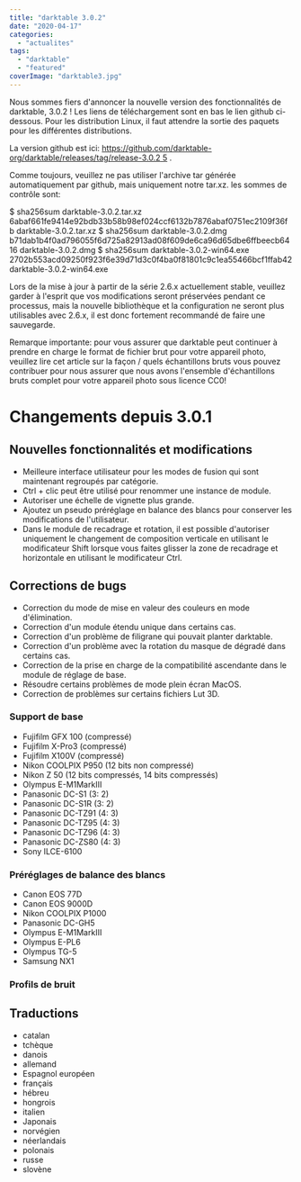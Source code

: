 ```yaml
---
title: "darktable 3.0.2"
date: "2020-04-17"
categories: 
  - "actualites"
tags: 
  - "darktable"
  - "featured"
coverImage: "darktable3.jpg"
---
```


Nous sommes fiers d'annoncer la nouvelle version des fonctionnalités de darktable, 3.0.2 ! Les liens de téléchargement sont en bas le lien github ci-dessous. Pour les distribution Linux, il faut attendre la sortie des paquets pour les différentes distributions.

La version github est ici: [https://github.com/darktable-org/darktable/releases/tag/release-3.0.2 5](https://github.com/darktable-org/darktable/releases/tag/release-3.0.2)  .

Comme toujours, veuillez ne pas utiliser l'archive tar générée automatiquement par github, mais uniquement notre tar.xz. les sommes de contrôle sont:

$ sha256sum darktable-3.0.2.tar.xz
6abaf661fe9414e92bdb33b58b98ef024ccf6132b7876abaf0751ec2109f36fb darktable-3.0.2.tar.xz
$ sha256sum darktable-3.0.2.dmg
b71dab1b4f0ad796055f6d725a82913ad08f609de6ca96d65dbe6ffbeecb6416 darktable-3.0.2.dmg
$ sha256sum darktable-3.0.2-win64.exe
2702b553acd09250f923f6e39d71d3c0f4ba0f81801c9c1ea55466bcf1ffab42 darktable-3.0.2-win64.exe

Lors de la mise à jour à partir de la série 2.6.x actuellement stable, veuillez garder à l'esprit que vos modifications seront préservées pendant ce processus, mais la nouvelle bibliothèque et la configuration ne seront plus utilisables avec 2.6.x, il est donc fortement recommandé de faire une sauvegarde.

Remarque importante: pour vous assurer que darktable peut continuer à prendre en charge le format de fichier brut pour votre appareil photo, veuillez lire cet article sur la façon / quels échantillons bruts vous pouvez contribuer pour nous assurer que nous avons l'ensemble d'échantillons bruts complet pour votre appareil photo sous licence CC0!

# Changements depuis 3.0.1

## Nouvelles fonctionnalités et modifications

- Meilleure interface utilisateur pour les modes de fusion qui sont maintenant regroupés par catégorie.
- Ctrl + clic peut être utilisé pour renommer une instance de module.
- Autoriser une échelle de vignette plus grande.
- Ajoutez un pseudo préréglage en balance des blancs pour conserver les modifications de l'utilisateur.
- Dans le module de recadrage et rotation, il est possible d'autoriser uniquement le changement de composition verticale en utilisant le modificateur Shift lorsque vous faites glisser la zone de recadrage et horizontale en utilisant le modificateur Ctrl.

## Corrections de bugs

- Correction du mode de mise en valeur des couleurs en mode d'élimination.
- Correction d'un module étendu unique dans certains cas.
- Correction d'un problème de filigrane qui pouvait planter darktable.
- Correction d'un problème avec la rotation du masque de dégradé dans certains cas.
- Correction de la prise en charge de la compatibilité ascendante dans le module de réglage de base.
- Résoudre certains problèmes de mode plein écran MacOS.
- Correction de problèmes sur certains fichiers Lut 3D.

### Support de base

- Fujifilm GFX 100 (compressé)
- Fujifilm X-Pro3 (compressé)
- Fujifilm X100V (compressé)
- Nikon COOLPIX P950 (12 bits non compressé)
- Nikon Z 50 (12 bits compressés, 14 bits compressés)
- Olympus E-M1MarkIII
- Panasonic DC-S1 (3: 2)
- Panasonic DC-S1R (3: 2)
- Panasonic DC-TZ91 (4: 3)
- Panasonic DC-TZ95 (4: 3)
- Panasonic DC-TZ96 (4: 3)
- Panasonic DC-ZS80 (4: 3)
- Sony ILCE-6100

### Préréglages de balance des blancs

- Canon EOS 77D
- Canon EOS 9000D
- Nikon COOLPIX P1000
- Panasonic DC-GH5
- Olympus E-M1MarkIII
- Olympus E-PL6
- Olympus TG-5
- Samsung NX1

### Profils de bruit

## Traductions

- catalan
- tchèque
- danois
- allemand
- Espagnol européen
- français
- hébreu
- hongrois
- italien
- Japonais
- norvégien
- néerlandais
- polonais
- russe
- slovène
